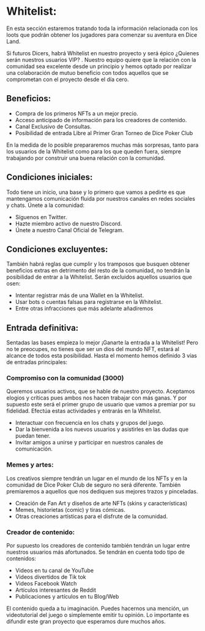 # Whitelist:

En esta sección estaremos tratando toda la información relacionada con los loots que podrán obtener los jugadores para comenzar su aventura en Dice Land.

Si futuros Dicers, habrá Whitelist en nuestro proyecto y será épico ¿Quienes serán nuestros usuarios VIP? . Nuestro equipo quiere que la relación con la comunidad sea excelente desde un principio y hemos optado por realizar una colaboración de mutuo beneficio con todos aquellos que se comprometan con el proyecto desde el día cero.

## Beneficios:

- Compra de los primeros NFTs a un mejor precio.
- Acceso anticipado de información para los creadores de contenido.
- Canal Exclusivo de Consultas.
- Posibilidad de entrada Libre al Primer Gran Torneo de Dice Poker Club

En la medida de lo posible prepararemos muchas más sorpresas, tanto para los usuarios de la Whitelist como para los que queden fuera, siempre trabajando por construir una buena relación con la comunidad. 

## Condiciones iniciales:

Todo tiene un inicio, una base y lo primero que vamos a pedirte es que mantengamos comunicación fluida por nuestros canales en redes sociales y chats. Únete a la comunidad:

- Síguenos en Twitter.
- Hazte miembro activo de nuestro Discord.
- Únete a nuestro Canal Oficial de Telegram.

## Condiciones excluyentes:

También habrá reglas que cumplir y los tramposos que busquen obtener beneficios extras en detrimento del resto de la comunidad, no tendrán la posibilidad de entrar a la Whitelist. Serán excluidos aquellos usuarios que osen:

- Intentar registrar más de una Wallet en la Whitelist.
- Usar bots o cuentas falsas para registrarse en la Whitelist.
- Entre otras infracciones que más adelante añadiremos

## Entrada definitiva:

Sentadas las bases empieza lo mejor ¡Ganarte la entrada a la Whitelist! Pero no te preocupes, no tienes que ser un dios del mundo NFT, estará al alcance de todos esta posibilidad. Hasta el momento hemos definido 3 vías de entradas principales:

### Compromiso con la comunidad (3000)

Queremos usuarios activos, que se hable de nuestro proyecto. Aceptamos elogios y críticas pues ambos nos hacen trabajar con más ganas. Y por supuesto este será el primer grupo de usuario que vamos a premiar por su fidelidad. Efectúa estas actividades y entrarás en la Whitelist.

- Interactuar con frecuencia en los chats y grupos del juego.
- Dar la bienvenida a los nuevos usuarios y asistirles en las dudas que puedan tener.
- Invitar amigos a unirse y participar en nuestros canales de comunicación.

### Memes y artes:

Los creativos siempre tendrán un lugar en el mundo de los NFTs y en la comunidad de Dice Poker Club de seguro no será diferente. También premiaremos a aquellos que nos dediquen sus mejores trazos y pinceladas. 

- Creación de Fan Art y diseños de arte NFTs (skins y características)
- Memes, historietas (comic) y tiras cómicas.
- Otras creaciones artísticas para el disfrute de la comunidad.

### Creador de contenido:

Por supuesto los creadores de contenido también tendrán un lugar entre nuestros usuarios más  afortunados. Se tendrán en cuenta todo tipo de contenidos:

- Videos en tu canal de YouTube
- Videos divertidos de Tik tok
- Videos Facebook Watch
- Artículos interesantes de Reddit
- Publicaciones y artículos en tu Blog/Web

El contenido queda a tu imaginación. Puedes hacernos una mención, un videotutorial del juego o simplemente emitir tu opinión. Lo importante es difundir este gran proyecto que esperamos dure muchos años.